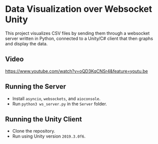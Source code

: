 # Data Visualization over Websocket Unity
This project visualizes CSV files by sending them through a websocket server written in Python, connected to a Unity/C# client that then graphs and display the data.

## Video
https://www.youtube.com/watch?v=oQD3KqCNSr4&feature=youtu.be

## Running the Server
* Install `asyncio`, `websockets`, and `aioconsole`.
* Run `python3 ws_server.py` in the `Server` folder.

## Running the Unity Client
* Clone the repository.
* Run using Unity version `2019.3.0f6`.